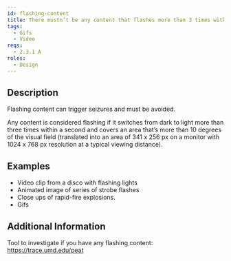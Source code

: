 ```yaml
---
id: flashing-content
title: There mustn’t be any content that flashes more than 3 times within any one-second period
tags:
  - Gifs
  - Video
reqs:
  - 2.3.1 A
roles:
  - Design
---
```


## Description

Flashing content can trigger seizures and must be avoided.

Any content is considered flashing if it switches from dark to light more than three times within a second and covers an area that’s more than 10 degrees of the visual field (translated into an area of 341 x 256 px on a monitor with 1024 x 768 px resolution at a typical viewing distance).

## Examples

- Video clip from a disco with flashing lights
- Animated image of series of strobe flashes
- Close ups of rapid-fire explosions.
- Gifs

## Additional Information

Tool to investigate if you have any flashing content: https://trace.umd.edu/peat
